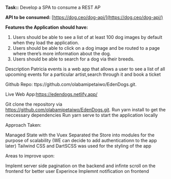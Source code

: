 **Task::** Develop a SPA to consume a REST AP

**API to be consumed:** [https://dog.ceo/dog-api/](https://dog.ceo/dog-api/)

**Features the Application should have:**

1. Users should be able to see a list of at least 100 dog images by default when they load the application.
2. Users should be able to click on a dog image and be routed to a page where there’s more information about the dog.
3. Users should be able to search for a dog via their breeds.


Description Patricia events is a web app that allows a user to see a list of all upcoming events for a particular artist,search through it and book a ticket

Github Repo: ttps://github.com/olabamipetaiwo/EdenDogs.git.

Live Web App:https://edendogs.netlify.app/


Git clone the repository via https://github.com/olabamipetaiwo/EdenDogs.git.
Run yarn install to get the neccessary dependencies 
Run yarn serve to start the application locally

Approach Taken:

Managed State with the Vuex Separated the Store into modules for the purpose of scalability (WE can decide to add authenticationn to the app later) Tailwind CSS and DartSCSS was used for the styling of the app

Areas to improve upon: 

Implemt server side pagination on the backend and  infinte scroll on the frontend for better user Experince
Implemnt notification on frontend
